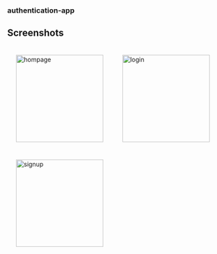 ### authentication-app

## Screenshots
<p allign="center">
<img src="src/screenshots/homepage.jpg" alt="hompage" style="padding: 20px" width="200">
<img src="src/screenshots/login.jpg" alt="login" style="padding: 20px"width="200">
<img src="src/screenshots/signup.jpg" alt="signup" style="padding: 20px" width="200">
</p>
